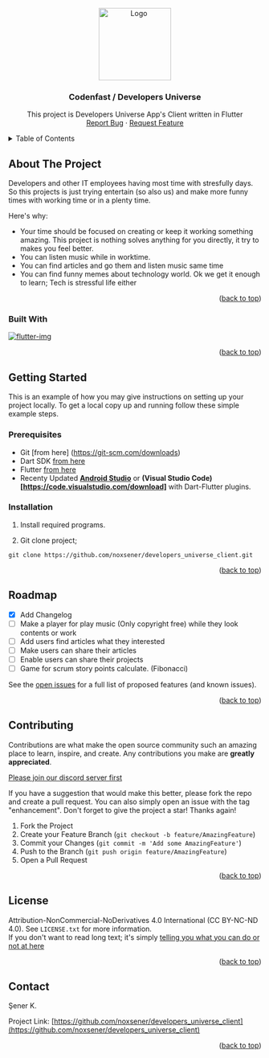 <!--
[![Contributors][contributors-shield]][contributors-url]
[![Forks][forks-shield]][forks-url]
[![Stargazers][stars-shield]][stars-url]
[![Issues][issues-shield]][issues-url]
[![MIT License][license-shield]][license-url]
[![LinkedIn][linkedin-shield]][linkedin-url]
-->


<!-- PROJECT LOGO -->
<br />
<div align="center">
  <a href="https://github.com/othneildrew/Best-README-Template">
    <img src="https://flykobi.codenfast.com/assets/ikonlar/logo.webp" alt="Logo" width="144" height="144">
  </a>

  <h3 align="center">Codenfast / Developers Universe</h3>

  <p align="center">
    This project is Developers Universe App's Client written in Flutter
    <br />
    <!--
    <a href="https://github.com/othneildrew/Best-README-Template"><strong>Explore the docs »</strong></a>
    <br />
    <br />
    <a href="https://github.com/othneildrew/Best-README-Template">View Demo</a>
    ·
    -->
    <a href="https://github.com/noxsener/developers_universe_client/issues">Report Bug</a>
    ·
    <a href="https://github.com/noxsener/developers_universe_client/issues">Request Feature</a>
  </p>
</div>



<!-- TABLE OF CONTENTS -->
<details>
  <summary>Table of Contents</summary>
  <ol>
    <li>
      <a href="#about-the-project">About The Project</a>
      <ul>
        <li><a href="#built-with">Built With</a></li>
      </ul>
    </li>
    <li>
      <a href="#getting-started">Getting Started</a>
      <ul>
        <li><a href="#prerequisites">Prerequisites</a></li>
        <li><a href="#installation">Installation</a></li>
      </ul>
    </li>
    <li><a href="#usage">Usage</a></li>
    <li><a href="#roadmap">Roadmap</a></li>
    <li><a href="#contributing">Contributing</a></li>
    <li><a href="#license">License</a></li>
    <li><a href="#contact">Contact</a></li>
    <li><a href="#acknowledgments">Acknowledgments</a></li>
  </ol>
</details>



<!-- ABOUT THE PROJECT -->
## About The Project

<!--
[![Product Name Screen Shot][product-screenshot]](https://example.com)
-->

Developers and other IT employees having most time with stresfully days. So this projects is just trying entertain (so also us) and make more funny times with working time or in a plenty time.

Here's why:
* Your time should be focused on creating or keep it working something amazing. This project is nothing solves anything for you directly, it try to makes you feel better.
* You can listen music while in worktime.
* You can find articles and go them and listen music same time
* You can find funny memes about technology world. Ok we get it enough to learn; Tech is stressful life either


<p align="right">(<a href="#readme-top">back to top</a>)</p>

### Built With

[![flutter-img][flutter-img]][Flutter-url]

<p align="right">(<a href="#readme-top">back to top</a>)</p>


<!-- GETTING STARTED -->
## Getting Started

This is an example of how you may give instructions on setting up your project locally.
To get a local copy up and running follow these simple example steps.

### Prerequisites
* Git [from here] (https://git-scm.com/downloads)
* Dart SDK [from here](https://dart.dev/get-dart)
* Flutter [from here](https://docs.flutter.dev/get-started/install)
* Recenty Updated **[Android Studio](https://developer.android.com/studio)** or **(Visual Studio Code)[https://code.visualstudio.com/download]** with Dart-Flutter plugins.

### Installation

1. Install required programs.

2. Git clone project;
```
git clone https://github.com/noxsener/developers_universe_client.git
```

<p align="right">(<a href="#readme-top">back to top</a>)</p>

<!-- USAGE EXAMPLES -->
<!--
## Usage

Use this space to show useful examples of how a project can be used. Additional screenshots, code examples and demos work well in this space. You may also link to more resources.

_For more examples, please refer to the [Documentation](https://example.com)_

<p align="right">(<a href="#readme-top">back to top</a>)</p>
-->


<!-- ROADMAP -->
## Roadmap

- [x] Add Changelog
- [ ] Make a player for play music (Only copyright free) while they look contents or work
- [ ] Add users find articles what they interested
- [ ] Make users can share their articles
- [ ] Enable users can share their projects
- [ ] Game for scrum story points calculate. (Fibonacci)

See the [open issues](https://github.com/noxsener/developers_universe_client/issues) for a full list of proposed features (and known issues).

<p align="right">(<a href="#readme-top">back to top</a>)</p>



<!-- CONTRIBUTING -->
## Contributing

Contributions are what make the open source community such an amazing place to learn, inspire, and create. Any contributions you make are **greatly appreciated**.

[Please join our discord server first](https://discord.gg/d3F8ggDs)

If you have a suggestion that would make this better, please fork the repo and create a pull request. You can also simply open an issue with the tag "enhancement".
Don't forget to give the project a star! Thanks again!

1. Fork the Project
2. Create your Feature Branch (`git checkout -b feature/AmazingFeature`)
3. Commit your Changes (`git commit -m 'Add some AmazingFeature'`)
4. Push to the Branch (`git push origin feature/AmazingFeature`)
5. Open a Pull Request

<p align="right">(<a href="#readme-top">back to top</a>)</p>

<!-- LICENSE -->
## License

Attribution-NonCommercial-NoDerivatives 4.0 International (CC BY-NC-ND 4.0). See `LICENSE.txt` for more information.
<br>
If you don't want to read long text; it's simply [telling you what you can do or not at here](https://creativecommons.org/licenses/by-nc-nd/4.0/)

<p align="right">(<a href="#readme-top">back to top</a>)</p>

<!-- CONTACT -->
## Contact

Şener K.

Project Link: [https://github.com/noxsener/developers_universe_client](https://github.com/noxsener/developers_universe_client)

<p align="right">(<a href="#readme-top">back to top</a>)</p>

<!-- MARKDOWN LINKS & IMAGES -->
<!-- https://www.markdownguide.org/basic-syntax/#reference-style-links -->
[flutter-img]: https://docs.flutter.dev/assets/images/shared/brand/flutter/logo/flutter-lockup.png
[Flutter-url]: https://docs.flutter.dev/
